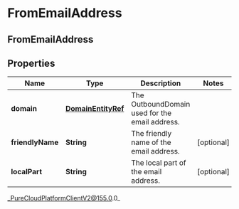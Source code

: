 # FromEmailAddress

## FromEmailAddress

## Properties

|Name | Type | Description | Notes|
|------------ | ------------- | ------------- | -------------|
| **domain** | [**DomainEntityRef**](DomainEntityRef) | The OutboundDomain used for the email address. | |
| **friendlyName** | **String** | The friendly name of the email address. | [optional] |
| **localPart** | **String** | The local part of the email address. | [optional] |



_PureCloudPlatformClientV2@155.0.0_
